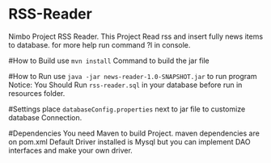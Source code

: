 # RSS-Reader
Nimbo Project RSS Reader.
This Project Read rss and insert fully news items to database.
for more help run command ?l in console.

#How to Build
use `mvn install` Command to build the jar file

#How to Run
use `java -jar news-reader-1.0-SNAPSHOT.jar` to run program
Notice: You Should Run `rss-reader.sql` in your database before run in resources folder.

#Settings
place `databaseConfig.properties` next to jar file to customize database Connection.

#Dependencies
You need Maven to build Project. maven dependencies are on pom.xml
Default Driver installed is Mysql but you can implement DAO interfaces and make your own driver.